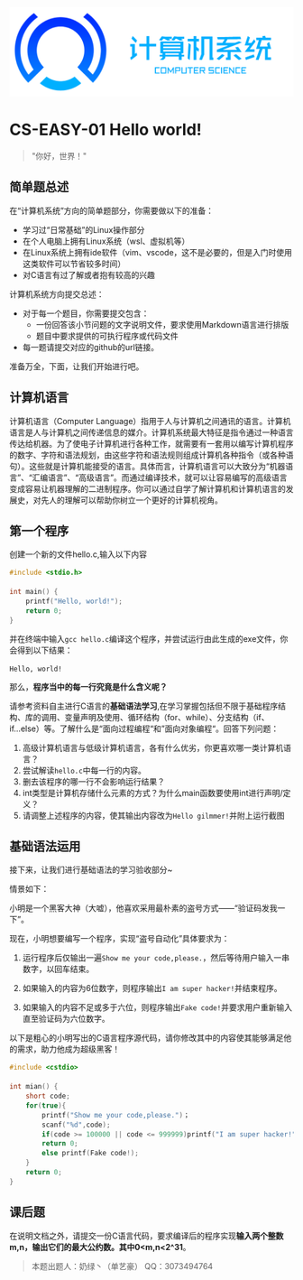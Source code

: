 ![标题](./img/CS.PNG)

# CS-EASY-01 Hello world!

> "你好，世界！"

## 简单题总述

在“计算机系统”方向的简单题部分，你需要做以下的准备：

- 学习过“日常基础”的Linux操作部分
- 在个人电脑上拥有Linux系统（wsl、虚拟机等）
- 在Linux系统上拥有ide软件（vim、vscode，这不是必要的，但是入门时使用这类软件可以节省较多时间）
- 对C语言有过了解或者抱有较高的兴趣

计算机系统方向提交总述：

- 对于每一个题目，你需要提交包含：
  - 一份回答该小节问题的文字说明文件，要求使用Markdown语言进行排版
  - 题目中要求提供的可执行程序或代码文件
- 每一题请提交对应的github的url链接。

准备万全，下面，让我们开始进行吧。

## 计算机语言

计算机语言（Computer Language）指用于人与计算机之间通讯的语言。计算机语言是人与计算机之间传递信息的媒介。计算机系统最大特征是指令通过一种语言传达给机器。为了使电子计算机进行各种工作，就需要有一套用以编写计算机程序的数字、字符和语法规划，由这些字符和语法规则组成计算机各种指令（或各种语句）。这些就是计算机能接受的语言。具体而言，计算机语言可以大致分为“机器语言”、“汇编语言”、“高级语言”。而通过编译技术，就可以让容易编写的高级语言变成容易让机器理解的二进制程序。你可以通过自学了解计算机和计算机语言的发展史，对先人的理解可以帮助你树立一个更好的计算机视角。

##  第一个程序

创建一个新的文件hello.c,输入以下内容

```c
#include <stdio.h>

int main() {
    printf("Hello, world!");
    return 0;
}
```

并在终端中输入`gcc hello.c`编译这个程序，并尝试运行由此生成的exe文件，你会得到以下结果：

`Hello, world!`

那么，**程序当中的每一行究竟是什么含义呢？**

请参考资料自主进行C语言的**基础语法学习**,在学习掌握包括但不限于基础程序结构、库的调用、变量声明及使用、循环结构（for、while）、分支结构（if、if...else）等。了解什么是“面向过程编程“和”面向对象编程“。回答下列问题：

1. 高级计算机语言与低级计算机语言，各有什么优劣，你更喜欢哪一类计算机语言？
2. 尝试解读`hello.c`中每一行的内容。
3. 删去该程序的哪一行不会影响运行结果？
4. int类型是计算机存储什么元素的方式？为什么main函数要使用int进行声明/定义？
5. 请调整上述程序的内容，使其输出内容改为`Hello gilmmer!`并附上运行截图

## 基础语法运用

接下来，让我们进行基础语法的学习验收部分~

情景如下：

小明是一个黑客大神（大嘘），他喜欢采用最朴素的盗号方式——“验证码发我一下”。

现在，小明想要编写一个程序，实现“盗号自动化”具体要求为：

1. 运行程序后仅输出一遍`Show me your code,please.`，然后等待用户输入一串数字，以回车结束。

2. 如果输入的内容为6位数字，则程序输出`I am super hacker!`并结束程序。

3. 如果输入的内容不足或多于六位，则程序输出`Fake code!`并要求用户重新输入直至验证码为六位数字。

以下是粗心的小明写出的C语言程序源代码，请你修改其中的内容使其能够满足他的需求，助力他成为超级黑客！

```c
#include <cstdio>

int mian() {
    short code;
    for(true){
		printf("Show me your code,please.")；
        scanf("%d",code);
        if(code >= 100000 || code <= 999999)printf("I am super hacker!");
        return 0;
        else printf(Fake code!);
    }
    return 0;
}
```

## 课后题

在说明文档之外，请提交一份C语言代码，要求编译后的程序实现**输入两个整数m,n，输出它们的最大公约数。其中0<m,n<2^31**。



> 本题出题人：奶绿丶（单艺豪） QQ：3073494764